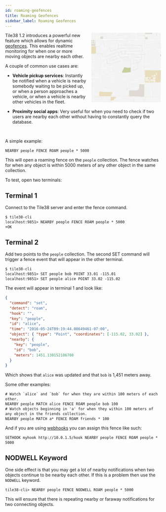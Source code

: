 ```yaml
---
id: roaming-geofences
title: Roaming Geofences
sidebar_label: Roaming Geofences
---
```




<img src="../../assets/roaming.gif" width="225" height="225" border="0" alt="Roaming Geofence animation" align="right" style="margin-left: 10px" class="side-img">

Tile38 1.2 introduces a powerful new feature which allows for dynamic [geofences](../topics/geofencing.md). This enables realtime monitoring for when one or more moving objects are nearby each other.

A couple of common use cases are:

- **Vehicle pickup services**: Instantly be notified when a vehicle is nearby somebody waiting to be picked up, or when a person approaches a vehicle, or when a vehicle is nearby other vehicles in the fleet.

- **Proximity social apps**: Very useful for when you need to check if two users are nearby each other without having to constantly query the database.

<br clear="all">

A simple example:

```tile38-cli
NEARBY people FENCE ROAM people * 5000
```

This will open a roaming fence on the `people` collection. The fence watches for when any object is within 5000 meters of any other object in the same collection.

To test, open two terminals:

## Terminal 1

Connect to the Tile38 server and enter the fence command.

```tile38-cli
$ tile38-cli
localhost:9851> NEARBY people FENCE ROAM people * 5000
+OK
```

## Terminal 2

Add two points to the `people` collection. The second SET command will trigger a fence event that will appear in the other terminal.

```tile38-cli
$ tile38-cli
localhost:9851> SET people bob POINT 33.01 -115.01
localhost:9851> SET people alice POINT 33.02 -115.02
```

The event will appear in terminal 1 and look like:

```json
{
  "command": "set",
  "detect": "roam",
  "hook": "",
  "key": "people",
  "id": "alice",
  "time": "2016-05-24T09:19:44.08649461-07:00",
  "object": { "type": "Point", "coordinates": [-115.02, 33.02] },
  "nearby": {
    "key": "people",
    "id": "bob",
    "meters": 1451.138152186708
  }
}
```

Which shows that `alice` was updated and that `bob` is 1,451 meters away.

Some other examples:

```tile38-cli
# Watch `alice` and `bob` for when they are within 100 meters of each other.
NEARBY people MATCH alice FENCE ROAM people bob 100
# Watch objects beginning in 'a' for when they within 100 meters of any object in the friends collection.
NEARBY people MATCH a* FENCE ROAM friends * 100
```

And if you are using [webhooks](../commands/sethook.md) you can assign this fence like such:

```tile38-cli
SETHOOK myhook http://10.0.1.5/hook NEARBY people FENCE ROAM people * 5000
```

## NODWELL Keyword

One side effect is that you may get a lot of nearby notifications when two
objects continue to be nearby each other. If this is a problem then use the
`NODWELL` keyword.

```tile38-cli
tile38-cli> NEARBY people FENCE NODWELL ROAM people * 5000
```

This will ensure that there is repeating nearby or faraway notifications for two
connecting objects.
